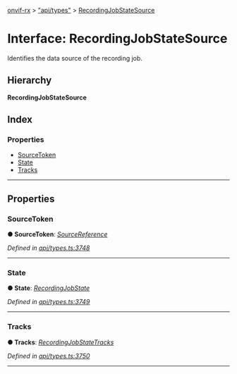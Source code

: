 [onvif-rx](../README.md) > ["api/types"](../modules/_api_types_.md) > [RecordingJobStateSource](../interfaces/_api_types_.recordingjobstatesource.md)

# Interface: RecordingJobStateSource

Identifies the data source of the recording job.

## Hierarchy

**RecordingJobStateSource**

## Index

### Properties

* [SourceToken](_api_types_.recordingjobstatesource.md#sourcetoken)
* [State](_api_types_.recordingjobstatesource.md#state)
* [Tracks](_api_types_.recordingjobstatesource.md#tracks)

---

## Properties

<a id="sourcetoken"></a>

###  SourceToken

**● SourceToken**: *[SourceReference](_api_types_.sourcereference.md)*

*Defined in [api/types.ts:3748](https://github.com/patrickmichalina/onvif-rx/blob/d62cee9/src/api/types.ts#L3748)*

___
<a id="state"></a>

###  State

**● State**: *[RecordingJobState](../modules/_api_types_.md#recordingjobstate)*

*Defined in [api/types.ts:3749](https://github.com/patrickmichalina/onvif-rx/blob/d62cee9/src/api/types.ts#L3749)*

___
<a id="tracks"></a>

###  Tracks

**● Tracks**: *[RecordingJobStateTracks](_api_types_.recordingjobstatetracks.md)*

*Defined in [api/types.ts:3750](https://github.com/patrickmichalina/onvif-rx/blob/d62cee9/src/api/types.ts#L3750)*

___

